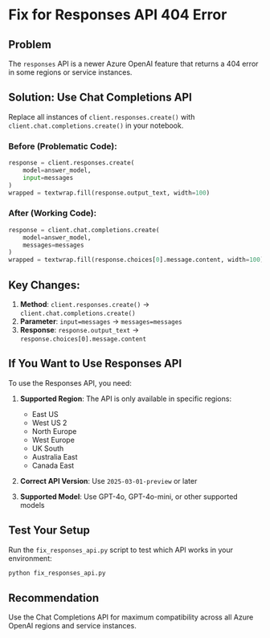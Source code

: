 # Fix for Responses API 404 Error

## Problem
The `responses` API is a newer Azure OpenAI feature that returns a 404 error in some regions or service instances.

## Solution: Use Chat Completions API

Replace all instances of `client.responses.create()` with `client.chat.completions.create()` in your notebook.

### Before (Problematic Code):
```python
response = client.responses.create(
    model=answer_model,
    input=messages
)
wrapped = textwrap.fill(response.output_text, width=100)
```

### After (Working Code):
```python
response = client.chat.completions.create(
    model=answer_model,
    messages=messages
)
wrapped = textwrap.fill(response.choices[0].message.content, width=100)
```

## Key Changes:
1. **Method**: `client.responses.create()` → `client.chat.completions.create()`
2. **Parameter**: `input=messages` → `messages=messages`
3. **Response**: `response.output_text` → `response.choices[0].message.content`

## If You Want to Use Responses API

To use the Responses API, you need:

1. **Supported Region**: The API is only available in specific regions:
   - East US
   - West US 2
   - North Europe
   - West Europe
   - UK South
   - Australia East
   - Canada East

2. **Correct API Version**: Use `2025-03-01-preview` or later

3. **Supported Model**: Use GPT-4o, GPT-4o-mini, or other supported models

## Test Your Setup

Run the `fix_responses_api.py` script to test which API works in your environment:

```bash
python fix_responses_api.py
```

## Recommendation

Use the Chat Completions API for maximum compatibility across all Azure OpenAI regions and service instances. 